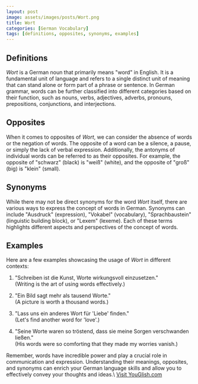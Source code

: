 ```yaml
---
layout: post
image: assets/images/posts/Wort.png
title: Wort
categories: [German Vocabulary]
tags: [definitions, opposites, synonyms, examples]
---
```


## Definitions

*Wort* is a German noun that primarily means "word" in English. It is a fundamental unit of language and refers to a single distinct unit of meaning that can stand alone or form part of a phrase or sentence. In German grammar, words can be further classified into different categories based on their function, such as nouns, verbs, adjectives, adverbs, pronouns, prepositions, conjunctions, and interjections.

## Opposites

When it comes to opposites of *Wort*, we can consider the absence of words or the negation of words. The opposite of a word can be a silence, a pause, or simply the lack of verbal expression. Additionally, the antonyms of individual words can be referred to as their opposites. For example, the opposite of "schwarz" (black) is "weiß" (white), and the opposite of "groß" (big) is "klein" (small).

## Synonyms

While there may not be direct synonyms for the word *Wort* itself, there are various ways to express the concept of words in German. Synonyms can include "Ausdruck" (expression), "Vokabel" (vocabulary), "Sprachbaustein" (linguistic building block), or "Lexem" (lexeme). Each of these terms highlights different aspects and perspectives of the concept of words.

## Examples

Here are a few examples showcasing the usage of *Wort* in different contexts:

1. "Schreiben ist die Kunst, Worte wirkungsvoll einzusetzen."  
   (Writing is the art of using words effectively.)

2. "Ein Bild sagt mehr als tausend Worte."  
   (A picture is worth a thousand words.)

3. "Lass uns ein anderes Wort für 'Liebe' finden."  
   (Let's find another word for 'love'.)

4. "Seine Worte waren so tröstend, dass sie meine Sorgen verschwanden ließen."  
   (His words were so comforting that they made my worries vanish.)

Remember, words have incredible power and play a crucial role in communication and expression. Understanding their meanings, opposites, and synonyms can enrich your German language skills and allow you to effectively convey your thoughts and ideas.\ <a id="yg-widget-0" class="youglish-widget" data-query="Wort" data-lang="german" data-components="8412" data-auto-start="0" data-bkg-color="theme_light" data-title="How%20to%20pronounce%20Wort%20in%20German"  rel="nofollow" href="https://youglish.com">Visit YouGlish.com</a><script async src="https://youglish.com/public/emb/widget.js" charset="utf-8"></script>